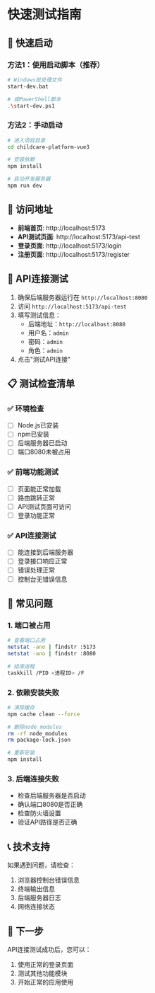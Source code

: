 # 快速测试指南

## 🚀 快速启动

### 方法1：使用启动脚本（推荐）
```bash
# Windows批处理文件
start-dev.bat

# 或PowerShell脚本
.\start-dev.ps1
```

### 方法2：手动启动
```bash
# 进入项目目录
cd childcare-platform-vue3

# 安装依赖
npm install

# 启动开发服务器
npm run dev
```

## 🔗 访问地址

- **前端首页**: http://localhost:5173
- **API测试页面**: http://localhost:5173/api-test
- **登录页面**: http://localhost:5173/login
- **注册页面**: http://localhost:5173/register

## 🧪 API连接测试

1. 确保后端服务器运行在 `http://localhost:8080`
2. 访问 `http://localhost:5173/api-test`
3. 填写测试信息：
   - 后端地址：`http://localhost:8080`
   - 用户名：`admin`
   - 密码：`admin`
   - 角色：`admin`
4. 点击"测试API连接"

## 📋 测试检查清单

### ✅ 环境检查
- [ ] Node.js已安装
- [ ] npm已安装
- [ ] 后端服务器已启动
- [ ] 端口8080未被占用

### ✅ 前端功能测试
- [ ] 页面能正常加载
- [ ] 路由跳转正常
- [ ] API测试页面可访问
- [ ] 登录功能正常

### ✅ API连接测试
- [ ] 能连接到后端服务器
- [ ] 登录接口响应正常
- [ ] 错误处理正常
- [ ] 控制台无错误信息

## 🐛 常见问题

### 1. 端口被占用
```bash
# 查看端口占用
netstat -ano | findstr :5173
netstat -ano | findstr :8080

# 结束进程
taskkill /PID <进程ID> /F
```

### 2. 依赖安装失败
```bash
# 清除缓存
npm cache clean --force

# 删除node_modules
rm -rf node_modules
rm package-lock.json

# 重新安装
npm install
```

### 3. 后端连接失败
- 检查后端服务器是否启动
- 确认端口8080是否正确
- 检查防火墙设置
- 验证API路径是否正确

## 📞 技术支持

如果遇到问题，请检查：
1. 浏览器控制台错误信息
2. 终端输出信息
3. 后端服务器日志
4. 网络连接状态

## 🎯 下一步

API连接测试成功后，您可以：
1. 使用正常的登录页面
2. 测试其他功能模块
3. 开始正常的应用使用 